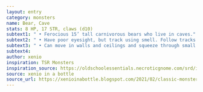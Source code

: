 ```yaml
---
layout: entry 
category: monsters
name: Bear, Cave
stats: 8 HP, 17 STR, claws (d10)
subtext1: " • Ferocious 15’ tall carnivorous bears who live in caves."
subtext2: " • Have poor eyesight, but track using smell. Follow tracks of blood."
subtext3: " • Can move in walls and ceilings and squeeze through small holes."
subtext4: 
author: xenio
inspiration: TSR Monsters
inspiration_source: https://oldschoolessentials.necroticgnome.com/srd/index.php/Monster_Descriptions
source: xenio in a bottle
source_url: https://xenioinabottle.blogspot.com/2021/02/classic-monsters-for-cairnito-part-1.html
---
```

